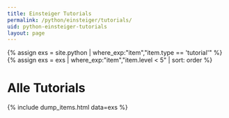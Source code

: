 ```yaml
---
title: Einsteiger Tutorials
permalink: /python/einsteiger/tutorials/
uid: python-einsteiger-tutorials
layout: page
---
```


{% assign exs = site.python | where_exp:"item","item.type == 'tutorial'" %}
{% assign exs = exs   |  where_exp:"item","item.level < 5" | sort: order   %}

# Alle Tutorials

{% include dump_items.html data=exs %}
